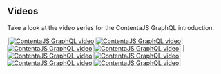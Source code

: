 ## Videos
Take a look at the video series for the ContentaJS GraphQL introduction.

|[![ContentaJS GraphQL video](https://img.youtube.com/vi/TrfuwNV5cUQ/0.jpg)](https://www.youtube.com/watch?v=TrfuwNV5cUQ)|[![ContentaJS GraphQL video](https://img.youtube.com/vi/KEd4rsIQBug/0.jpg)](https://www.youtube.com/watch?v=KEd4rsIQBug)|[![ContentaJS GraphQL video](https://img.youtube.com/vi/Qnlm2gCKcwo/0.jpg)](https://www.youtube.com/watch?v=Qnlm2gCKcwo)|[![ContentaJS GraphQL video](https://img.youtube.com/vi/j492r-M5-8A/0.jpg)](https://www.youtube.com/watch?v=j492r-M5-8A)| 
|[![ContentaJS GraphQL video](https://img.youtube.com/vi/TLx4EmAP1TY/0.jpg)](https://www.youtube.com/watch?v=TLx4EmAP1TY)|[![ContentaJS GraphQL video](https://img.youtube.com/vi/7eLsfIZYuvU/0.jpg)](https://www.youtube.com/watch?v=7eLsfIZYuvU)|[![ContentaJS GraphQL video](https://img.youtube.com/vi/xMn-jRFJ_lo/0.jpg)](https://www.youtube.com/watch?v=xMn-jRFJ_lo)|[![ContentaJS GraphQL video](https://img.youtube.com/vi/TrfuwNV5cUQ/0.jpg)](https://www.youtube.com/watch?v=TrfuwNV5cUQ)| 
